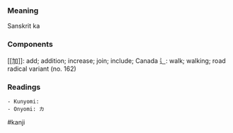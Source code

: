 ### Meaning

Sanskrit ka

### Components

[[加]]: add; addition; increase; join; include; Canada 辶: walk; walking; road radical variant (no. 162)

### Readings

```
- Kunyomi: 
- Onyomi: カ
```

#kanji